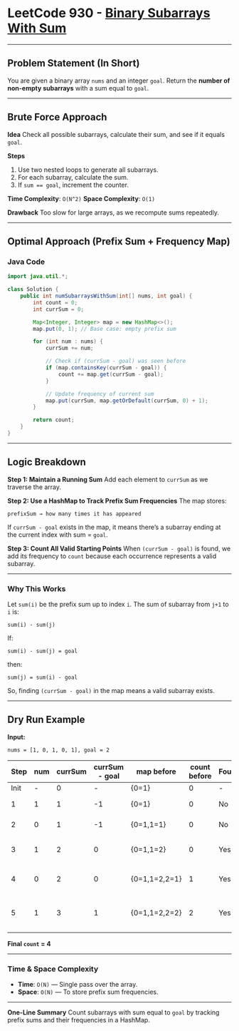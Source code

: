 

# LeetCode 930 - [Binary Subarrays With Sum](https://leetcode.com/problems/binary-subarrays-with-sum/)

---

## Problem Statement (In Short)

You are given a binary array `nums` and an integer `goal`.
Return the **number of non-empty subarrays** with a sum equal to `goal`.

---

## Brute Force Approach

**Idea**
Check all possible subarrays, calculate their sum, and see if it equals `goal`.

**Steps**

1. Use two nested loops to generate all subarrays.
2. For each subarray, calculate the sum.
3. If `sum == goal`, increment the counter.

**Time Complexity**: `O(N^2)`
**Space Complexity**: `O(1)`

**Drawback**
Too slow for large arrays, as we recompute sums repeatedly.

---

## Optimal Approach (Prefix Sum + Frequency Map)

### Java Code

```java
import java.util.*;

class Solution {
    public int numSubarraysWithSum(int[] nums, int goal) {
        int count = 0;
        int currSum = 0;

        Map<Integer, Integer> map = new HashMap<>();
        map.put(0, 1); // Base case: empty prefix sum

        for (int num : nums) {
            currSum += num;

            // Check if (currSum - goal) was seen before
            if (map.containsKey(currSum - goal)) {
                count += map.get(currSum - goal);
            }

            // Update frequency of current sum
            map.put(currSum, map.getOrDefault(currSum, 0) + 1);
        }

        return count;
    }
}
```

---

## Logic Breakdown

**Step 1: Maintain a Running Sum**
Add each element to `currSum` as we traverse the array.

**Step 2: Use a HashMap to Track Prefix Sum Frequencies**
The map stores:

```
prefixSum → how many times it has appeared
```

If `currSum - goal` exists in the map, it means there’s a subarray ending at the current index with sum = `goal`.

**Step 3: Count All Valid Starting Points**
When `(currSum - goal)` is found, we add its frequency to `count` because each occurrence represents a valid subarray.

---

### Why This Works

Let `sum(i)` be the prefix sum up to index `i`.
The sum of subarray from `j+1` to `i` is:

```
sum(i) - sum(j)
```

If:

```
sum(i) - sum(j) = goal
```

then:

```
sum(j) = sum(i) - goal
```

So, finding `(currSum - goal)` in the map means a valid subarray exists.

---

## Dry Run Example

**Input:**

```
nums = [1, 0, 1, 0, 1], goal = 2
```

| Step | num | currSum | currSum - goal | map before    | count before | Found? | count after | map after            |
| ---- | --- | ------- | -------------- | ------------- | ------------ | ------ | ----------- | -------------------- |
| Init | -   | 0       | -              | {0=1}         | 0            | -      | 0           | {0=1}                |
| 1    | 1   | 1       | -1             | {0=1}         | 0            | No     | 0           | {0=1, 1=1}           |
| 2    | 0   | 1       | -1             | {0=1,1=1}     | 0            | No     | 0           | {0=1, 1=2}           |
| 3    | 1   | 2       | 0              | {0=1,1=2}     | 0            | Yes(1) | 1           | {0=1, 1=2, 2=1}      |
| 4    | 0   | 2       | 0              | {0=1,1=2,2=1} | 1            | Yes(1) | 2           | {0=1, 1=2, 2=2}      |
| 5    | 1   | 3       | 1              | {0=1,1=2,2=2} | 2            | Yes(2) | 4           | {0=1, 1=2, 2=2, 3=1} |

**Final `count` = 4**

---

### Time & Space Complexity

* **Time**: `O(N)` — Single pass over the array.
* **Space**: `O(N)` — To store prefix sum frequencies.

---

**One-Line Summary**
Count subarrays with sum equal to `goal` by tracking prefix sums and their frequencies in a HashMap.
